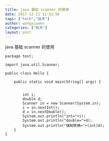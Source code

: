 ```yaml
---
title: java 基础 scanner 的使用
date: 2017-12-11 11:53:56
tags: ["tech","技术"]
author: wangxiuwen
categories: ["技术"]
layout: post
---
```


java 基础 scanner 的使用

	package test;
	
	import java.util.Scanner;
	
	public class Hello {
		
		public static void main(String[] args) {
			
		
			int i;
			double d;
			Scanner in = new Scanner(System.in);
			i = in.nextInt();
			d = in.nextDouble();
			System.out.println("int="+i);
			System.out.println("double="+d);
			System.out.println("强制转换="+(int)d);
		}
	}